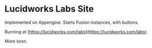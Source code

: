 # Lucidworks Labs Site
Implemented on Appengine. Starts Fusion instances, with buttons.

Running at [https://lucidworks.com/labs](https://lucidworks.com/labs)

More soon.
